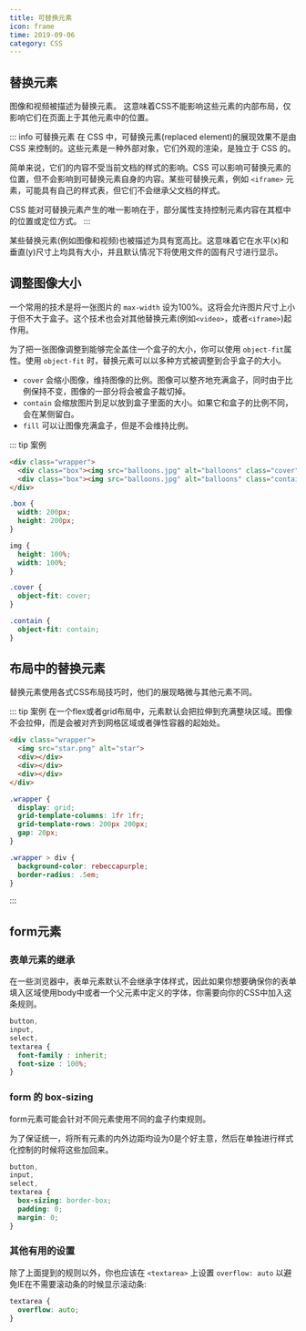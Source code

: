 ```yaml
---
title: 可替换元素
icon: frame
time: 2019-09-06
category: CSS
---
```


## 替换元素

图像和视频被描述为替换元素。 这意味着CSS不能影响这些元素的内部布局，仅影响它们在页面上于其他元素中的位置。

::: info 可替换元素
在 CSS 中，可替换元素(replaced element)的展现效果不是由 CSS 来控制的。这些元素是一种外部对象，它们外观的渲染，是独立于 CSS 的。

简单来说，它们的内容不受当前文档的样式的影响。CSS 可以影响可替换元素的位置，但不会影响到可替换元素自身的内容。某些可替换元素，例如 `<iframe>` 元素，可能具有自己的样式表，但它们不会继承父文档的样式。

CSS 能对可替换元素产生的唯一影响在于，部分属性支持控制元素内容在其框中的位置或定位方式。
:::

某些替换元素(例如图像和视频)也被描述为具有宽高比。这意味着它在水平(x)和垂直(y)尺寸上均具有大小，并且默认情况下将使用文件的固有尺寸进行显示。

## 调整图像大小

一个常用的技术是将一张图片的 `max-width` 设为100%。这将会允许图片尺寸上小于但不大于盒子。这个技术也会对其他替换元素(例如`<video>`，或者`<iframe>`)起作用。

为了把一张图像调整到能够完全盖住一个盒子的大小，你可以使用 `object-fit`属性。使用 `object-fit` 时，替换元素可以以多种方式被调整到合乎盒子的大小。

- `cover` 会缩小图像，维持图像的比例。图像可以整齐地充满盒子，同时由于比例保持不变，图像的一部分将会被盒子裁切掉。
- `contain` 会缩放图片到足以放到盒子里面的大小。如果它和盒子的比例不同，会在某侧留白。
- `fill` 可以让图像充满盒子，但是不会维持比例。

::: tip 案例

```html
<div class="wrapper">
  <div class="box"><img src="balloons.jpg" alt="balloons" class="cover"></div>
  <div class="box"><img src="balloons.jpg" alt="balloons" class="contain"></div>
</div>
```

```css
.box {
  width: 200px;
  height: 200px;
}

img {
  height: 100%;
  width: 100%;
}

.cover {
  object-fit: cover;
}

.contain {
  object-fit: contain;
}
```

## 布局中的替换元素

替换元素使用各式CSS布局技巧时，他们的展现略微与其他元素不同。

::: tip 案例
在一个flex或者grid布局中，元素默认会把拉伸到充满整块区域。图像不会拉伸，而是会被对齐到网格区域或者弹性容器的起始处。

```html
<div class="wrapper">
  <img src="star.png" alt="star">
  <div></div>
  <div></div>
  <div></div>
</div>
```

```css
.wrapper {
  display: grid;
  grid-template-columns: 1fr 1fr;
  grid-template-rows: 200px 200px;
  gap: 20px;
}

.wrapper > div {
  background-color: rebeccapurple;
  border-radius: .5em;
}
```

:::

## form元素

### 表单元素的继承

在一些浏览器中，表单元素默认不会继承字体样式，因此如果你想要确保你的表单填入区域使用body中或者一个父元素中定义的字体，你需要向你的CSS中加入这条规则。

```css
button,
input,
select,
textarea {
  font-family : inherit;
  font-size : 100%;
}
```

### form 的 box-sizing

form元素可能会针对不同元素使用不同的盒子约束规则。

为了保证统一，将所有元素的内外边距均设为0是个好主意，然后在单独进行样式化控制的时候将这些加回来。

```css
button,
input,
select,
textarea {  
  box-sizing: border-box;
  padding: 0;
  margin: 0;
}
```

### 其他有用的设置

除了上面提到的规则以外，你也应该在 `<textarea>` 上设置 `overflow: auto` 以避免IE在不需要滚动条的时候显示滚动条:

```css
textarea {
  overflow: auto;
}
```
